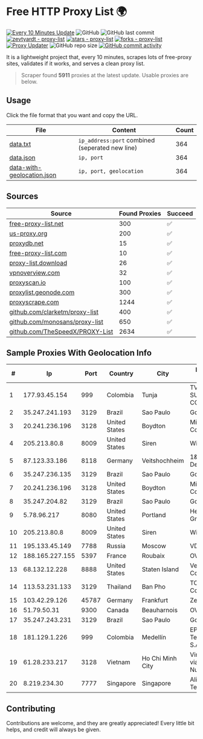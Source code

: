 
# Free HTTP Proxy List 🌍

[![Every 10 Minutes Update](https://github.com/mertguvencli/http-proxy-list/actions/workflows/main.yml/badge.svg?branch=main)](https://github.com/mertguvencli/http-proxy-list/actions/workflows/main.yml)
![GitHub](https://img.shields.io/github/license/mertguvencli/http-proxy-list)
![GitHub last commit](https://img.shields.io/github/last-commit/mertguvencli/http-proxy-list)
[![zevtyardt - proxy-list](https://img.shields.io/static/v1?label=zevtyardt&message=proxy-list&color=blue&logo=github)](https://github.com/zevtyardt/proxy-list "Go to GitHub repo")
[![stars - proxy-list](https://img.shields.io/github/stars/zevtyardt/proxy-list?style=social)](https://github.com/zevtyardt/proxy-list)
[![forks - proxy-list](https://img.shields.io/github/forks/zevtyardt/proxy-list?style=social)](https://github.com/zevtyardt/proxy-list)
[![Proxy Updater](https://github.com/zevtyardt/proxy-list/workflows/Proxy%20Updater/badge.svg)](https://github.com/zevtyardt/proxy-list/actions?query=workflow:"Proxy+Updater")
![GitHub repo size](https://img.shields.io/github/repo-size/zevtyardt/proxy-list)
[![GitHub commit activity](https://img.shields.io/github/commit-activity/m/zevtyardt/proxy-list?logo=commits)](https://github.com/zevtyardt/proxy-list/commits/main)

It is a lightweight project that, every 10 minutes, scrapes lots of free-proxy sites, validates if it works, and serves a clean proxy list.

> Scraper found **5911** proxies at the latest update. Usable proxies are below.

## Usage

Click the file format that you want and copy the URL.

|File|Content|Count|
|----|-------|-----|
|[data.txt](https://raw.githubusercontent.com/mertguvencli/http-proxy-list/main/proxy-list/data.txt)|`ip_address:port` combined (seperated new line)|364|
|[data.json](https://raw.githubusercontent.com/mertguvencli/http-proxy-list/main/proxy-list/data.json)|`ip, port`|364|
|[data-with-geolocation.json](https://raw.githubusercontent.com/mertguvencli/http-proxy-list/main/proxy-list/data-with-geolocation.json)|`ip, port, geolocation`|364|

## Sources

|Source|Found Proxies|Succeed|
|------|-------------|-------|
|[free-proxy-list.net](https://free-proxy-list.net)|300|✅|
|[us-proxy.org](https://www.us-proxy.org)|200|✅|
|[proxydb.net](http://proxydb.net)|15|✅|
|[free-proxy-list.com](https://free-proxy-list.com/?page=&port=&type%5B%5D=http&type%5B%5D=https&up_time=0&search=Search)|10|✅|
|[proxy-list.download](https://www.proxy-list.download/HTTP)|26|✅|
|[vpnoverview.com](https://vpnoverview.com/privacy/anonymous-browsing/free-proxy-servers)|32|✅|
|[proxyscan.io](https://www.proxyscan.io)|100|✅|
|[proxylist.geonode.com](https://proxylist.geonode.com/api/proxy-list?limit=300&page=1&sort_by=lastChecked&sort_type=desc&protocols=http,https)|300|✅|
|[proxyscrape.com](https://api.proxyscrape.com/v2/?request=displayproxies&protocol=http&timeout=10000&country=all&ssl=all&anonymity=all)|1244|✅|
|[github.com/clarketm/proxy-list](https://raw.githubusercontent.com/clarketm/proxy-list/master/proxy-list-raw.txt)|400|✅|
|[github.com/monosans/proxy-list](https://raw.githubusercontent.com/monosans/proxy-list/main/proxies/http.txt)|650|✅|
|[github.com/TheSpeedX/PROXY-List](https://raw.githubusercontent.com/TheSpeedX/PROXY-List/master/http.txt)|2634|✅|


## Sample Proxies With Geolocation Info

|#|Ip|Port|Country|City|Internet Service Provider|
|-|--|----|-------|----|-------------------------|
|1|177.93.45.154|999|Colombia|Tunja|TV AZTECA SUCURSAL COLOMBIA|
|2|35.247.241.193|3129|Brazil|Sao Paulo|Google LLC|
|3|20.241.236.196|3128|United States|Boydton|Microsoft Corporation|
|4|205.213.80.8|8009|United States|Siren|WiscNet|
|5|87.123.33.186|8118|Germany|Veitshochheim|1&1 Versatel Deutschland GmbH|
|6|35.247.236.135|3129|Brazil|Sao Paulo|Google LLC|
|7|20.241.236.196|3128|United States|Boydton|Microsoft Corporation|
|8|35.247.204.82|3129|Brazil|Sao Paulo|Google LLC|
|9|5.78.96.217|8080|United States|Portland|Hetzner Online GmbH|
|10|205.213.80.8|8009|United States|Siren|WiscNet|
|11|195.133.45.149|7788|Russia|Moscow|VDS|
|12|188.165.227.155|5397|France|Roubaix|OVH SAS|
|13|68.132.12.228|8888|United States|Staten Island|Verizon Communications|
|14|113.53.231.133|3129|Thailand|Ban Pho|TOT Public Company Limited|
|15|103.42.29.126|45787|Germany|Frankfurt|Zenlayer Inc|
|16|51.79.50.31|9300|Canada|Beauharnois|OVH SAS|
|17|35.247.243.231|3129|Brazil|Sao Paulo|Google LLC|
|18|181.129.1.226|999|Colombia|Medellín|EPM Telecomunicaciones S.A. E.S.P.|
|19|61.28.233.217|3128|Vietnam|Ho Chi Minh City|Vinadata broadcast via vinagame AS Number|
|20|8.219.234.30|7777|Singapore|Singapore|Alibaba (US) Technology Co., Ltd.|



## Contributing

Contributions are welcome, and they are greatly appreciated! Every
little bit helps, and credit will always be given.

